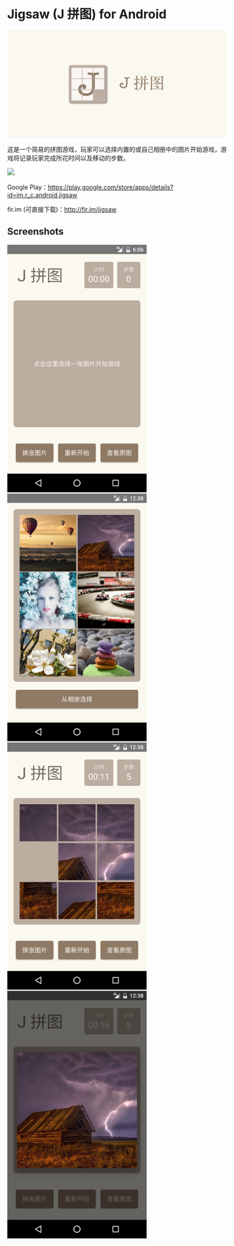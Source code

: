 # Jigsaw (J 拼图) for Android

<img src="./Images/Icons/1024x500 Play Store.png">

这是一个简易的拼图游戏，玩家可以选择内置的或自己相册中的图片开始游戏，游戏将记录玩家完成所花时间以及移动的步数。

<a href="https://play.google.com/store/apps/details?id=im.r_c.android.jigsaw" target="_blank"><img src="http://7xqspp.com1.z0.glb.clouddn.com/16-5-17/87299043.jpg"></a>

Google Play：https://play.google.com/store/apps/details?id=im.r_c.android.jigsaw

fir.im (可直接下载)：http://fir.im/jigsaw

## Screenshots

<img src="./Images/Screenshots/Screenshot_20160516-180600.jpg" width="320">
<img src="./Images/Screenshots/Screenshot_20160517-003819.jpg" width="320">

<img src="./Images/Screenshots/Screenshot_20160517-003840.jpg" width="320">
<img src="./Images/Screenshots/Screenshot_20160517-003845.jpg" width="320">
